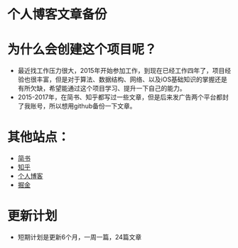 # 个人博客文章备份
# 为什么会创建这个项目呢？
* 最近找工作压力很大，2015年开始参加工作，到现在已经工作四年了，项目经验也很丰富，但是对于算法、数据结构、网络、以及iOS基础知识的掌握还是有所欠缺，希望能通过这个项目学习、提升一下自己的能力。
* 2015-2017年，在简书、知乎都写过一些文章，但是后来发广告两个平台都封了我账号，所以想用github备份一下文章。
# 其他站点：
* [简书](https://www.jianshu.com/u/ab82c808132d)
* [知乎](https://www.zhihu.com/people/devpeng)
* [个人博客](http://www.devpeng.com)
* [掘金](https://juejin.im/user/5cbfd60df265da036d79bd6c)
# 更新计划
* 短期计划是更新6个月，一周一篇，24篇文章


